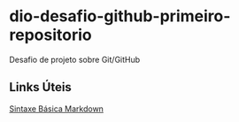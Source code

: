 # dio-desafio-github-primeiro-repositorio
Desafio de projeto sobre Git/GitHub

## Links Úteis
[Sintaxe Básica Markdown](https://www.markdownguide.org/basic-syntax/)
